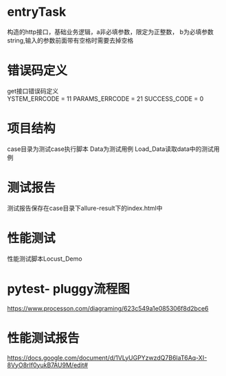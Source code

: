 # entryTask
构造的http接口，基础业务逻辑，a非必填参数，限定为正整数，
b为必填参数string,输入的参数前面带有空格时需要去掉空格
# 错误码定义
get接口错误码定义    
    YSTEM_ERRCODE = 11
    PARAMS_ERRCODE = 21
    SUCCESS_CODE = 0
# 项目结构
case目录为测试case执行脚本
Data为测试用例
Load_Data读取data中的测试用例
# 测试报告
测试报告保存在case目录下allure-result下的index.html中
# 性能测试
性能测试脚本Locust_Demo
# pytest- pluggy流程图
https://www.processon.com/diagraming/623c549a1e085306f8d2bce6
# 性能测试报告
https://docs.google.com/document/d/1VLyUGPYzwzdQ7B6laT6Aq-XI-8VyO8rIf0yukB7AU9M/edit#
